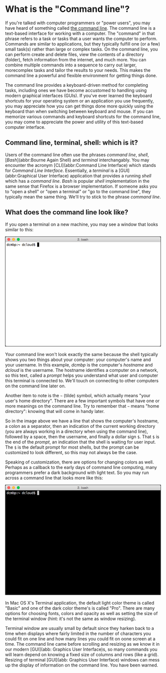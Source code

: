 # What is the "Command line"?

If you're talked with computer programmers or "power users", you may have heard of something called [the command line](https://en.wikipedia.org/wiki/Command-line_interface). The command line is a text-based interface for working with a computer. The "command" in that phrase refers to a task or tasks that a user wants the computer to perform. Commands are similar to applications, but they typically fulfill one (or a few) small task(s) rather than large or complex tasks. On the command line, you can perform create and delete files, view the contents of a directory (folder), fetch information from the internet, and much more. You can combine multiple commands into a sequence to carry out larger, morecomplex tasks and tailor the results to your needs. This makes the command line a powerful and flexible environment for getting things done.

The command line provides a keyboard-driven method for completing tasks, including ones we have become accustomed to handling using modern graphical interfaces (GUIs). If you've ever learned the keyboard shortcuts for your operating system or an application you use frequently, you may appreciate how you can get things done more quickly using the keyboard than when switching between keyboard and mouse. If you can memorize various commands and keyboard shortcuts for the command line, you may come to appreciate the power and utility of this text-based computer interface.

## Command line, terminal, shell: which is it?

Users of the command line often use the phrases *command line*, *shell*, [*Bash*](abbr:Bourne Again Shell) and *terminal* interchangably. You may encounter the acronym [CLI](abbr:Command Line Interface) which stands for *Command Line Interface*. Essentially, a *terminal* is a [GUI](abbr:Graphical User Interface) application that provides a running *shell* which has a *command line*. *Bash* is popular *shell* implementation in the same sense that Firefox is a browser implementation. If someone asks you to "open a shell" or "open a terminal" or "go to the command line", they typically mean the same thing. We'll try to stick to the phrase *command line*.

## What does the command line look like?

If you open a terminal on a new machine, you may see a window that looks similar to this:

![Bash shell with light color theme](images/BashNewLogin.png)

Your command line won't look exactly the same because the shell typically shows you two things about your computer: your computer's name and your username. In this example, *dcmbp* is the computer's _hostname_ and *dcloud* is the username. The hostname identifies a computer on a network, so this text, called a *prompt* helps you understand what user and computer this terminal is connected to. We'll touch on connecting to other computers on the command line later on.

Another item to note is the `~` (tilde) symbol, which actually means "your user's home directory". There are a few important symbols that have one or more meanings on the command line. Try to remember that `~` means "home directory": knowing that will come in handy later.

So in the image above we have a line that shows the computer's hostname, a colon as a separator, then an indication of the current working directory (you are always working in a directory when using the command line), followed by a space, then the username, and finally a dollar sign `$`. That `$` is the end of the *prompt*, an indication that the shell is waiting for user input. The `$` is the default prompt for most shells, but the prompt can be customized to look different, so this may not always be the case.

Speaking of customization, there are options for changing colors as well. Perhaps as a callback to the early days of command line computing, many programmers prefer a dark background with light text. So you may run across a command line that looks more like this:

![Bash shell with dark color theme](images/BashNewLogin-Dark.png)

In Mac OS X's Terminal application, the default light color theme is called "Basic" and one of the dark color theme's is called "Pro". There are many options for choosing fonts, colors and opacity as well as setting the size of the terminal window (hint: it's not the same as window resizing).

Terminal window are usually small by default since they harken back to a time when displays where fairly limited in the number of characters you could fit on one line and how many lines you could fit on oone screen at a time. The command line came before scrolling and resizing as we know it in our modern [GUI](abb: Graphics User Interface)s, so many commands you will learn depend on knowing a fixed size of columns and rows (like a grid). Resizing of terminal [GUI](abb: Graphics User Interface) windows can mess up the display of information on the command line. You have been warned.
